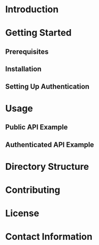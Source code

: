 # Introduction

# Getting Started

## Prerequisites

## Installation

## Setting Up Authentication

# Usage

## Public API Example
## Authenticated API Example


# Directory Structure

# Contributing

# License

# Contact Information
